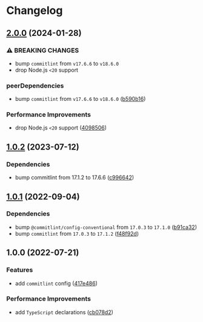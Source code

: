 # Changelog

## [2.0.0](https://github.com/binden-js/commitlint-config/compare/v1.0.2...v2.0.0) (2024-01-28)

### ⚠ BREAKING CHANGES

- bump `commitlint` from `v17.6.6` to `v18.6.0`
- drop Node.js `<20` support

### peerDependencies

- bump `commitlint` from `v17.6.6` to `v18.6.0` ([b590b16](https://github.com/binden-js/commitlint-config/commit/b590b16cd20cb0ddfe16d61f964ef639419f21cc))

### Performance Improvements

- drop Node.js `<20` support ([4098506](https://github.com/binden-js/commitlint-config/commit/409850617ecaf99f7b2f2c5cadb642dddf9b7016))

## [1.0.2](https://github.com/binden-js/commitlint-config/compare/v1.0.1...v1.0.2) (2023-07-12)

### Dependencies

- bump commitlint from 17.1.2 to 17.6.6 ([c996642](https://github.com/binden-js/commitlint-config/commit/c996642b623f4439c92930619ea7d23a0510cca5))

## [1.0.1](https://github.com/binden-js/commitlint-config/compare/v1.0.0...v1.0.1) (2022-09-04)

### Dependencies

- bump `@commitlint/config-conventional` from `17.0.3` to `17.1.0` ([b91ca32](https://github.com/binden-js/commitlint-config/commit/b91ca32260fa37d5ce5a95f877dca919a0be93a6))
- bump `commitlint` from `17.0.3` to `17.1.2` ([f48f92d](https://github.com/binden-js/commitlint-config/commit/f48f92ded3efe2fd21e1afc1f3847ee895273cfe))

## 1.0.0 (2022-07-21)

### Features

- add `commitlint` config ([417e486](https://github.com/binden-js/commitlint-config/commit/417e4866f74989685cb41f6ea56fd69745ceae22))

### Performance Improvements

- add `TypeScript` declarations ([cb078d2](https://github.com/binden-js/commitlint-config/commit/cb078d231c678ff620a1fc7d222531d3698f2a8b))
